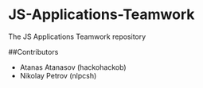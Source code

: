 # JS-Applications-Teamwork
The JS Applications Teamwork repository

##Contributors
- Atanas Atanasov (hackohackob)
- Nikolay Petrov (nlpcsh)
